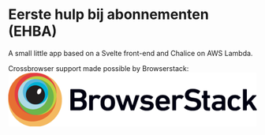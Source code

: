 # Eerste hulp bij abonnementen (EHBA)

A small little app based on a Svelte front-end and Chalice on AWS Lambda.

Crossbrowser support made possible by Browserstack:
![](client/static/Browserstack-logo@2x.png)